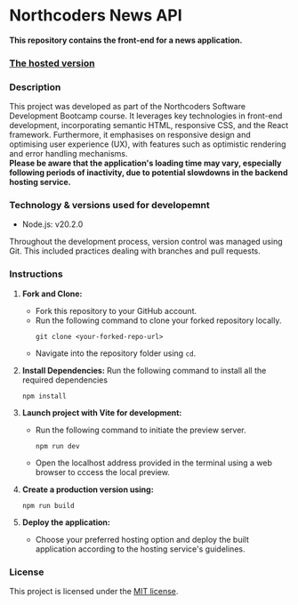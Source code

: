 # Northcoders News API

**This repository contains the front-end for a news application.**

### [The hosted version]()

### Description
This project was developed as part of the Northcoders Software Development Bootcamp course. It leverages key technologies in front-end development, incorporating semantic HTML, responsive CSS, and the React framework. Furthermore, it emphasises on responsive design and optimising user experience (UX), with features such as optimistic rendering and error handling mechanisms.  
**Please be aware that the application's loading time may vary, especially following periods of inactivity, due to potential slowdowns in the backend hosting service.**  

### Technology & versions used for developemnt
- Node.js: v20.2.0

Throughout the development process, version control was managed using Git. This included practices dealing with branches and pull requests.

### Instructions
1. **Fork and Clone:**
    - Fork this repository to your GitHub account.
    - Run the following command to clone your forked repository locally.
      ```
      git clone <your-forked-repo-url>
      ```
    - Navigate into the repository folder using `cd`.

2. **Install Dependencies:** Run the following command to install all the required dependencies
    ```
    npm install
    ```

3. **Launch project with Vite for development:**
    - Run the following command to initiate the preview server.
      ```
      npm run dev
      ```
    - Open the localhost address provided in the terminal using a web browser to cccess the local preview.

4. **Create a production version using:**
    ```
    npm run build
    ```

5. **Deploy the application:** 
   - Choose your preferred hosting option and deploy the built application according to the hosting service's guidelines.

### License
This project is licensed under the [MIT license](https://opensource.org/license/mit/).
